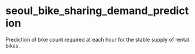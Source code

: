 # seoul_bike_sharing_demand_prediction
Prediction of bike count required at each hour for the stable supply of rental bikes.
